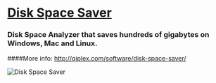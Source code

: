 # [Disk Space Saver](http://qiplex.com/software/disk-space-saver/)



### Disk Space Analyzer that saves  hundreds of gigabytes on Windows, Mac and Linux. 

####More info: http://qiplex.com/software/disk-space-saver/



![Disk Space Saver](http://qiplex.com/img/disk-space-saver-app.gif)

